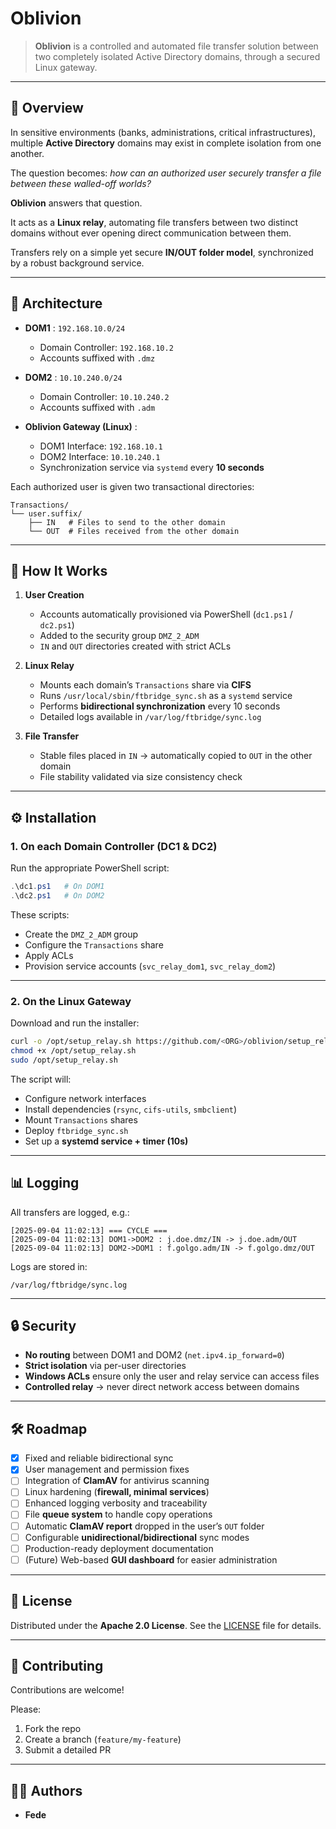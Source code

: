 # Oblivion

> **Oblivion** is a controlled and automated file transfer solution between two completely isolated Active Directory domains, through a secured Linux gateway.

---

## 🚀 Overview

In sensitive environments (banks, administrations, critical infrastructures), multiple **Active Directory** domains may exist in complete isolation from one another.

The question becomes: *how can an authorized user securely transfer a file between these walled-off worlds?*

**Oblivion** answers that question.

It acts as a **Linux relay**, automating file transfers between two distinct domains without ever opening direct communication between them.

Transfers rely on a simple yet secure **IN/OUT folder model**, synchronized by a robust background service.

---

## 📐 Architecture

* **DOM1** : `192.168.10.0/24`

  * Domain Controller: `192.168.10.2`
  * Accounts suffixed with `.dmz`

* **DOM2** : `10.10.240.0/24`

  * Domain Controller: `10.10.240.2`
  * Accounts suffixed with `.adm`

* **Oblivion Gateway (Linux)** :

  * DOM1 Interface: `192.168.10.1`
  * DOM2 Interface: `10.10.240.1`
  * Synchronization service via `systemd` every **10 seconds**

Each authorized user is given two transactional directories:

```
Transactions/
└── user.suffix/
    ├── IN   # Files to send to the other domain
    └── OUT  # Files received from the other domain
```

---

## 🔧 How It Works

1. **User Creation**

   * Accounts automatically provisioned via PowerShell (`dc1.ps1` / `dc2.ps1`)
   * Added to the security group `DMZ_2_ADM`
   * `IN` and `OUT` directories created with strict ACLs

2. **Linux Relay**

   * Mounts each domain’s `Transactions` share via **CIFS**
   * Runs `/usr/local/sbin/ftbridge_sync.sh` as a `systemd` service
   * Performs **bidirectional synchronization** every 10 seconds
   * Detailed logs available in `/var/log/ftbridge/sync.log`

3. **File Transfer**

   * Stable files placed in `IN` → automatically copied to `OUT` in the other domain
   * File stability validated via size consistency check

---

## ⚙️ Installation

### 1. On each Domain Controller (DC1 & DC2)

Run the appropriate PowerShell script:

```powershell
.\dc1.ps1   # On DOM1
.\dc2.ps1   # On DOM2
```

These scripts:

* Create the `DMZ_2_ADM` group
* Configure the `Transactions` share
* Apply ACLs
* Provision service accounts (`svc_relay_dom1`, `svc_relay_dom2`)

---

### 2. On the Linux Gateway

Download and run the installer:

```bash
curl -o /opt/setup_relay.sh https://github.com/<ORG>/oblivion/setup_relay.sh
chmod +x /opt/setup_relay.sh
sudo /opt/setup_relay.sh
```

The script will:

* Configure network interfaces
* Install dependencies (`rsync`, `cifs-utils`, `smbclient`)
* Mount `Transactions` shares
* Deploy `ftbridge_sync.sh`
* Set up a **systemd service + timer (10s)**

---

## 📊 Logging

All transfers are logged, e.g.:

```
[2025-09-04 11:02:13] === CYCLE ===
[2025-09-04 11:02:13] DOM1->DOM2 : j.doe.dmz/IN -> j.doe.adm/OUT
[2025-09-04 11:02:13] DOM2->DOM1 : f.golgo.adm/IN -> f.golgo.dmz/OUT
```

Logs are stored in:

```
/var/log/ftbridge/sync.log
```

---

## 🔒 Security

* **No routing** between DOM1 and DOM2 (`net.ipv4.ip_forward=0`)
* **Strict isolation** via per-user directories
* **Windows ACLs** ensure only the user and relay service can access files
* **Controlled relay** → never direct network access between domains

---

## 🛠️ Roadmap

* [x] Fixed and reliable bidirectional sync
* [x] User management and permission fixes
* [ ] Integration of **ClamAV** for antivirus scanning
* [ ] Linux hardening (**firewall, minimal services**)
* [ ] Enhanced logging verbosity and traceability
* [ ] File **queue system** to handle copy operations
* [ ] Automatic **ClamAV report** dropped in the user’s `OUT` folder
* [ ] Configurable **unidirectional/bidirectional** sync modes
* [ ] Production-ready deployment documentation
* [ ] (Future) Web-based **GUI dashboard** for easier administration

---

## 📝 License

Distributed under the **Apache 2.0 License**.
See the [LICENSE](LICENSE) file for details.

---

## 🤝 Contributing

Contributions are welcome!

Please:

1. Fork the repo
2. Create a branch (`feature/my-feature`)
3. Submit a detailed PR

---

## 👨‍💻 Authors

* **Fede**
